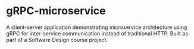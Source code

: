 # gRPC-microservice
A client-server application demonstrating microservice architecture using gRPC for inter-service communication instead of traditional HTTP. Built as part of a Software Design course project.
